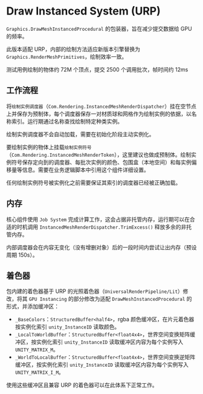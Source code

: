 # Draw Instanced System (URP)

`Graphics.DrawMeshInstancedProcedural` 的包装器，旨在减少提交数据给 GPU 的频率。

此版本适配 URP，内部的绘制方法适应新版本引擎替换为 `Graphics.RenderMeshPrimitives`，绘制效率一致。

测试用例绘制的物体约 72M 个顶点，提交 2500 个调用批次，帧时间约 12ms

## 工作流程

将`绘制实例调度器`（`Com.Rendering.InstancedMeshRenderDispatcher`）挂在空节点上并保存为预制体，每个调度器保存一对材质球和网格作为绘制实例的依据，以名称索引。运行期通过名称查找绘制特定种类实例。

绘制实例调度器不会自动加载，需要在初始化阶段主动实例化。

要绘制实例的物体上挂载`绘制实例符号`（`Com.Rendering.InstancedMeshRenderToken`），这里建议也做成预制体。绘制实例符号保存定向到的调度器、每批次实例的颜色、包围盒（本地空间）和每实例偏移量等信息。需要在业务逻辑脚本中引用这个组件详细设置。

任何绘制实例符号被实例化之前需要保证其索引的调度器已经被正确加载。


## 内存

核心组件使用 `Job System` 完成计算工作，这会占据非托管内存，运行期可以在合适的时机调用 `InstancedMeshRenderDispatcher.TrimExcess()` 释放多余的非托管内存。

内部调度器会在内容无变化（没有增删对象）后的一段时间内尝试让出内存（预设周期 150s）。


## 着色器

包内建的着色器基于 URP 的光照着色器（`UniversalRenderPipeline/Lit`）修改，将其 `GPU Instancing` 的部分修改为适配 `DrawMeshInstancedProcedural` 的形式，并添加缓冲区：
- `_BaseColors`：`StructuredBuffer<half4>`，rgba 颜色缓冲区，在片元着色器按实例化索引 `unity_InstanceID` 读取颜色。
- `_LocalToWorldBuffer`：`StructuredBuffer<float4x4>`，世界空间变换矩阵缓冲区，按实例化索引 `unity_InstanceID` 读取缓冲区内容为每个实例写入 `UNITY_MATRIX_M`。
- `_WorldToLocalBuffer`：`StructuredBuffer<float4x4>`，世界空间变换逆矩阵缓冲区，按实例化索引 `unity_InstanceID` 读取缓冲区内容为每个实例写入 `UNITY_MATRIX_I_M`。

使用这些缓冲区且兼容 URP 的着色器可以在此体系下正常工作。